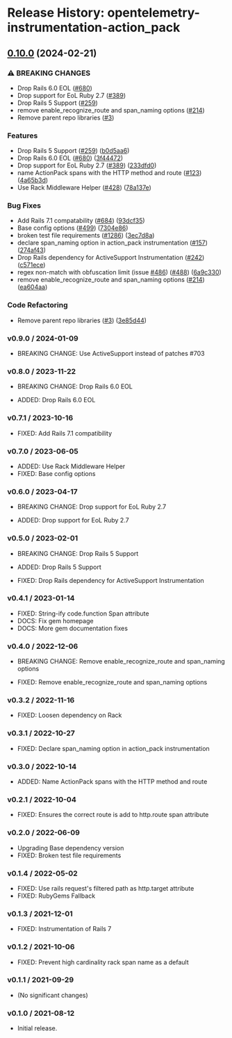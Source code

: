 # Release History: opentelemetry-instrumentation-action_pack

## [0.10.0](https://github.com/yoheyk/opentelemetry-ruby-contrib/compare/opentelemetry-instrumentation-action_pack-v0.9.0...opentelemetry-instrumentation-action_pack/v0.10.0) (2024-02-21)


### ⚠ BREAKING CHANGES

* Drop Rails 6.0 EOL ([#680](https://github.com/yoheyk/opentelemetry-ruby-contrib/issues/680))
* Drop support for EoL Ruby 2.7 ([#389](https://github.com/yoheyk/opentelemetry-ruby-contrib/issues/389))
* Drop Rails 5 Support ([#259](https://github.com/yoheyk/opentelemetry-ruby-contrib/issues/259))
* remove enable_recognize_route and span_naming options ([#214](https://github.com/yoheyk/opentelemetry-ruby-contrib/issues/214))
* Remove parent repo libraries ([#3](https://github.com/yoheyk/opentelemetry-ruby-contrib/issues/3))

### Features

* Drop Rails 5 Support ([#259](https://github.com/yoheyk/opentelemetry-ruby-contrib/issues/259)) ([b0d5aa6](https://github.com/yoheyk/opentelemetry-ruby-contrib/commit/b0d5aa68dd660546d28f8f89ef9004ec776c7bf6))
* Drop Rails 6.0 EOL ([#680](https://github.com/yoheyk/opentelemetry-ruby-contrib/issues/680)) ([3f44472](https://github.com/yoheyk/opentelemetry-ruby-contrib/commit/3f44472230964017d1831a47ea0661dc92d55909))
* Drop support for EoL Ruby 2.7 ([#389](https://github.com/yoheyk/opentelemetry-ruby-contrib/issues/389)) ([233dfd0](https://github.com/yoheyk/opentelemetry-ruby-contrib/commit/233dfd0dae81346e9687090f9d8dfb85215e0ba7))
* name ActionPack spans with the HTTP method and route ([#123](https://github.com/yoheyk/opentelemetry-ruby-contrib/issues/123)) ([4a65b3d](https://github.com/yoheyk/opentelemetry-ruby-contrib/commit/4a65b3d7f76603eba1d958964c64093f47846929))
* Use Rack Middleware Helper ([#428](https://github.com/yoheyk/opentelemetry-ruby-contrib/issues/428)) ([78a137e](https://github.com/yoheyk/opentelemetry-ruby-contrib/commit/78a137e6e95e4f4358e9a0f46d5e3e929e9f35be))


### Bug Fixes

* Add Rails 7.1 compatability ([#684](https://github.com/yoheyk/opentelemetry-ruby-contrib/issues/684)) ([93dcf35](https://github.com/yoheyk/opentelemetry-ruby-contrib/commit/93dcf359a8a66d17fed545f7a642f1d3a83d4ef4))
* Base config options ([#499](https://github.com/yoheyk/opentelemetry-ruby-contrib/issues/499)) ([7304e86](https://github.com/yoheyk/opentelemetry-ruby-contrib/commit/7304e86e9a3beba5c20f790b256bbb54469411ca))
* broken test file requirements ([#1286](https://github.com/yoheyk/opentelemetry-ruby-contrib/issues/1286)) ([3ec7d8a](https://github.com/yoheyk/opentelemetry-ruby-contrib/commit/3ec7d8a456dbd3c9bbad7b397a3da8b8a311d8e3))
* declare span_naming option in action_pack instrumentation ([#157](https://github.com/yoheyk/opentelemetry-ruby-contrib/issues/157)) ([274af43](https://github.com/yoheyk/opentelemetry-ruby-contrib/commit/274af43974a6830e883032661bddefbd2bdd0570))
* Drop Rails dependency for ActiveSupport Instrumentation ([#242](https://github.com/yoheyk/opentelemetry-ruby-contrib/issues/242)) ([c571ece](https://github.com/yoheyk/opentelemetry-ruby-contrib/commit/c571ecee6283e877fb7df3ea2b01acf722410551))
* regex non-match with obfuscation limit (issue [#486](https://github.com/yoheyk/opentelemetry-ruby-contrib/issues/486)) ([#488](https://github.com/yoheyk/opentelemetry-ruby-contrib/issues/488)) ([6a9c330](https://github.com/yoheyk/opentelemetry-ruby-contrib/commit/6a9c33088c6c9f39b2bc30247a3ed825553c07d4))
* remove enable_recognize_route and span_naming options ([#214](https://github.com/yoheyk/opentelemetry-ruby-contrib/issues/214)) ([ea604aa](https://github.com/yoheyk/opentelemetry-ruby-contrib/commit/ea604aa77e0d4c26e1d178877dea75c795f039ee))


### Code Refactoring

* Remove parent repo libraries ([#3](https://github.com/yoheyk/opentelemetry-ruby-contrib/issues/3)) ([3e85d44](https://github.com/yoheyk/opentelemetry-ruby-contrib/commit/3e85d4436d338f326816c639cd2087751c63feb1))

### v0.9.0 / 2024-01-09

* BREAKING CHANGE: Use ActiveSupport instead of patches #703 

### v0.8.0 / 2023-11-22

* BREAKING CHANGE: Drop Rails 6.0 EOL

* ADDED: Drop Rails 6.0 EOL

### v0.7.1 / 2023-10-16

* FIXED: Add Rails 7.1 compatibility

### v0.7.0 / 2023-06-05

* ADDED: Use Rack Middleware Helper
* FIXED: Base config options 

### v0.6.0 / 2023-04-17

* BREAKING CHANGE: Drop support for EoL Ruby 2.7

* ADDED: Drop support for EoL Ruby 2.7 

### v0.5.0 / 2023-02-01

* BREAKING CHANGE: Drop Rails 5 Support 

* ADDED: Drop Rails 5 Support 
* FIXED: Drop Rails dependency for ActiveSupport Instrumentation 

### v0.4.1 / 2023-01-14

* FIXED: String-ify code.function Span attribute
* DOCS: Fix gem homepage 
* DOCS: More gem documentation fixes 

### v0.4.0 / 2022-12-06

* BREAKING CHANGE: Remove enable_recognize_route and span_naming options 

* FIXED: Remove enable_recognize_route and span_naming options 

### v0.3.2 / 2022-11-16

* FIXED: Loosen dependency on Rack

### v0.3.1 / 2022-10-27

* FIXED: Declare span_naming option in action_pack instrumentation

### v0.3.0 / 2022-10-14

* ADDED: Name ActionPack spans with the HTTP method and route 

### v0.2.1 / 2022-10-04

* FIXED: Ensures the correct route is add to http.route span attribute 

### v0.2.0 / 2022-06-09

* Upgrading Base dependency version
* FIXED: Broken test file requirements 

### v0.1.4 / 2022-05-02

* FIXED: Use rails request's filtered path as http.target attribute 
* FIXED: RubyGems Fallback 

### v0.1.3 / 2021-12-01

* FIXED: Instrumentation of Rails 7 

### v0.1.2 / 2021-10-06

* FIXED: Prevent high cardinality rack span name as a default 

### v0.1.1 / 2021-09-29

* (No significant changes)

### v0.1.0 / 2021-08-12

* Initial release.
